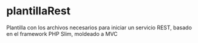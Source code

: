# plantillaRest
Plantilla con los archivos necesarios para iniciar un servicio REST, basado en el framework PHP Slim, moldeado a MVC
